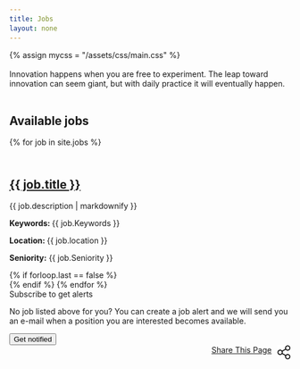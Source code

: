```yaml
---
title: Jobs
layout: none
---
```



<head>
  <meta charset="utf-8">
  <meta name="viewport" content="width=device-width, initial-scale=1">
  {% assign mycss = "/assets/css/main.css" %}
  <link rel="stylesheet" href= "{{ mycss | relative-url }}">
</head>


 <div id = "Homepage">


   <section class="sec0">
      <div class="banner1" >     
            <section class="sec1">
              <div class = "logo-container">
                <div class = "company-logo" > &nbsp; </div>
                <span id = "innovate">Innovation happens when you are free to experiment.</span>
                <span id = "leap">The leap toward innovation can seem giant, but with daily practice it will eventually happen.</span>
              </div>
              <div class = "landing-img"> &nbsp; </div>
            </section>
      </div>
  </section>



  <section class="sec2">
    <div id="job-list">
      <h1 id = "job-lst-txt" >Available jobs</h1>
      <div  class="uk-margin uk-card uk-card-default uk-card-body">
        {% for job in site.jobs %}
          <h2 class ="job-block">
            <div class="bullet-jobs">&nbsp;</div>
              <a  href="{{ job.url | relative-url }}" >
                  {{ job.title }}
              </a>
          </h2>
          <p>{{ job.description | markdownify }}</p>
          <div id="job-info-row">
            <p><b>Keywords: </b>{{ job.Keywords  }}</p>
            <p><b>Location: </b>{{ job.location  }}</p>
            <p><b>Seniority:</b> {{  job.Seniority  }}</p>
          </div>
          {% if forloop.last == false %}
            <div id="job-lst-line"> </div>
          {% endif %}
       {% endfor %}
      </div>
    </div>
  </section>
  
<section class="sec3">
    <div id="subscribe">
      <span id="sub-text">Subscribe to get alerts</span>
      <p>No job listed above for you? You can create a job alert and we will send you an e-mail when a position you are interested becomes available.</p>
            <div class="notified-block-container">
                      <div class="notified-block">
                            <button id="get-notified" class= "notified-block" onclick="window.location.href='https://forms.office.com/r/QSCWNvEukh'">Get notified</button>
                      </div>        
                      <div class= "share-link-home">
                          <a href="#" style="float: right">
                            Share This Page
                            <img src="./assets/images/image1.png" style="float: right;margin-left: 10px;margin-right:10 px;" />
                          </a>
                      </div>
            </div>
    </div>
  </section>
    <div class="footer-baground">
      &nbsp; 
    </div>
</div>
